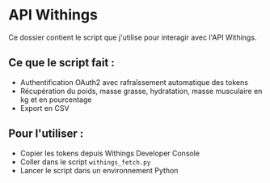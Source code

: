 # API Withings

Ce dossier contient le script que j'utilise pour interagir avec l'API Withings.

## Ce que le script fait :
- Authentification OAuth2 avec rafraîssement automatique des tokens
- Récupération du poids, masse grasse, hydratation, masse musculaire en kg et en pourcentage
- Export en CSV

## Pour l'utiliser :
- Copier les tokens depuis Withings Developer Console
- Coller dans le script `withings_fetch.py`
- Lancer le script dans un environnement Python
